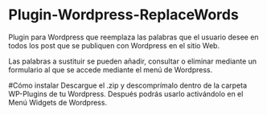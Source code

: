 # Plugin-Wordpress-ReplaceWords
Plugin para Wordpress que reemplaza las palabras que el usuario desee en todos los post que se publiquen con Wordpress en
el sitio Web.

Las palabras a sustituir se pueden añadir, consultar o eliminar mediante un formulario al que se accede mediante el menú
de Wordpress.

#Cómo instalar
Descargue el .zip y descomprímalo dentro de la carpeta WP-Plugins de tu Wordpress.
Después podrás usarlo activándolo en el Menú Widgets de Wordpress.
